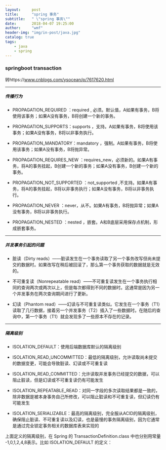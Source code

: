 ```yaml
---
layout:     post
title:      "spring 事务"
subtitle:   " \"spring 事务\""
date:       2018-04-07 19:25:00
author:     "wmf"
header-img: "img/in-post/java.jpg"
catalog: true
tags:
    - java
    - spring
---
```

### springboot transaction
转https://www.cnblogs.com/ysocean/p/7617620.html

---

##### 传播行为
* PROPAGATION_REQUIRED ：required , 必须。默认值，A如果有事务，B将使用该事务；如果A没有事务，B将创建一个新的事务。

* PROPAGATION_SUPPORTS：supports ，支持。A如果有事务，B将使用该事务；如果A没有事务，B将以非事务执行。

* PROPAGATION_MANDATORY：mandatory ，强制。A如果有事务，B将使用该事务；如果A没有事务，B将抛异常。

* PROPAGATION_REQUIRES_NEW ：requires_new，必须新的。如果A有事务，将A的事务挂起，B创建一个新的事务；如果A没有事务，B创建一个新的事务。

* PROPAGATION_NOT_SUPPORTED ：not_supported ,不支持。如果A有事务，将A的事务挂起，B将以非事务执行；如果A没有事务，B将以非事务执行。

* PROPAGATION_NEVER ：never，从不。如果A有事务，B将抛异常；如果A没有事务，B将以非事务执行。

* PROPAGATION_NESTED ：nested ，嵌套。A和B底层采用保存点机制，形成嵌套事务。

---

##### 并发事务引起的问题
* 脏读（Dirty reads）——脏读发生在一个事务读取了另一个事务改写但尚未提交的数据时。如果改写在稍后被回滚了，那么第一个事务获取的数据就是无效的。

* 不可重复读（Nonrepeatable read）——不可重复读发生在一个事务执行相同的查询两次或两次以上，但是每次都得到不同的数据时。这通常是因为另一个并发事务在两次查询期间进行了更新。

* 幻读（Phantom read）——幻读与不可重复读类似。它发生在一个事务（T1）读取了几行数据，接着另一个并发事务（T2）插入了一些数据时。在随后的查询中，第一个事务（T1）就会发现多了一些原本不存在的记录。

---

##### 隔离级别
* ISOLATION_DEFAULT：使用后端数据库默认的隔离级别

* ISOLATION_READ_UNCOMMITTED：最低的隔离级别，允许读取尚未提交的数据变更，可能会导致脏读、幻读或不可重复读

* ISOLATION_READ_COMMITTED：允许读取并发事务已经提交的数据，可以阻止脏读，但是幻读或不可重复读仍有可能发生

* ISOLATION_REPEATABLE_READ：对同一字段的多次读取结果都是一致的，除非数据是被本身事务自己所修改，可以阻止脏读和不可重复读，但幻读仍有可能发生

* ISOLATION_SERIALIZABLE：最高的隔离级别，完全服从ACID的隔离级别，确保阻止脏读、不可重复读以及幻读，也是最慢的事务隔离级别，因为它通常是通过完全锁定事务相关的数据库表来实现的

上面定义的隔离级别，在 Spring 的 TransactionDefinition.class 中也分别用常量 -1,0,1,2,4,8表示。比如 ISOLATION_DEFAULT 的定义：
 









